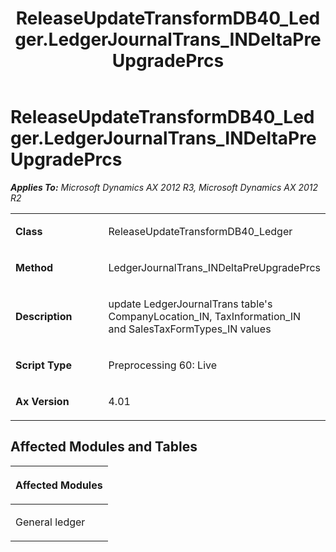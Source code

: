 ﻿---
title: ReleaseUpdateTransformDB40_Ledger.LedgerJournalTrans_INDeltaPreUpgradePrcs
TOCTitle: ReleaseUpdateTransformDB40_Ledger.LedgerJournalTrans_INDeltaPreUpgradePrcs
ms:assetid: d9849b58-4d16-bf88-8a7c-b6cb81b36deb
ms:mtpsurl: https://msdn.microsoft.com/en-us/library/JJ737148(v=AX.60)
ms:contentKeyID: 49711591
ms.date: 05/18/2015
mtps_version: v=AX.60
---

# ReleaseUpdateTransformDB40\_Ledger.LedgerJournalTrans\_INDeltaPreUpgradePrcs 


_**Applies To:** Microsoft Dynamics AX 2012 R3, Microsoft Dynamics AX 2012 R2_

<table>
<colgroup>
<col style="width: 50%" />
<col style="width: 50%" />
</colgroup>
<tbody>
<tr class="odd">
<td><p><strong>Class</strong></p></td>
<td><p>ReleaseUpdateTransformDB40_Ledger</p></td>
</tr>
<tr class="even">
<td><p><strong>Method</strong></p></td>
<td><p>LedgerJournalTrans_INDeltaPreUpgradePrcs</p></td>
</tr>
<tr class="odd">
<td><p><strong>Description</strong></p></td>
<td><p>update LedgerJournalTrans table's CompanyLocation_IN, TaxInformation_IN and SalesTaxFormTypes_IN values</p></td>
</tr>
<tr class="even">
<td><p><strong>Script Type</strong></p></td>
<td><p>Preprocessing 60: Live</p></td>
</tr>
<tr class="odd">
<td><p><strong>Ax Version</strong></p></td>
<td><p>4.01</p></td>
</tr>
</tbody>
</table>


## Affected Modules and Tables

<table>
<colgroup>
<col style="width: 100%" />
</colgroup>
<thead>
<tr class="header">
<th><p>Affected Modules</p></th>
</tr>
</thead>
<tbody>
<tr class="odd">
<td><p>General ledger</p></td>
</tr>
</tbody>
</table>

  


